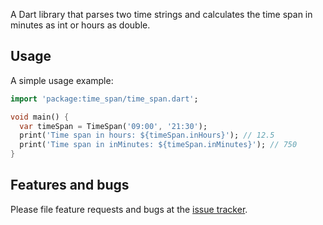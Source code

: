 A Dart library that parses two time strings and calculates the time span in minutes as int or hours as double.

## Usage

A simple usage example:

```dart
import 'package:time_span/time_span.dart';

void main() {
  var timeSpan = TimeSpan('09:00', '21:30');
  print('Time span in hours: ${timeSpan.inHours}'); // 12.5
  print('Time span in inMinutes: ${timeSpan.inMinutes}'); // 750
}
```

## Features and bugs

Please file feature requests and bugs at the [issue tracker][tracker].

[tracker]: https://github.com/AndreeWille/time-span/issues
